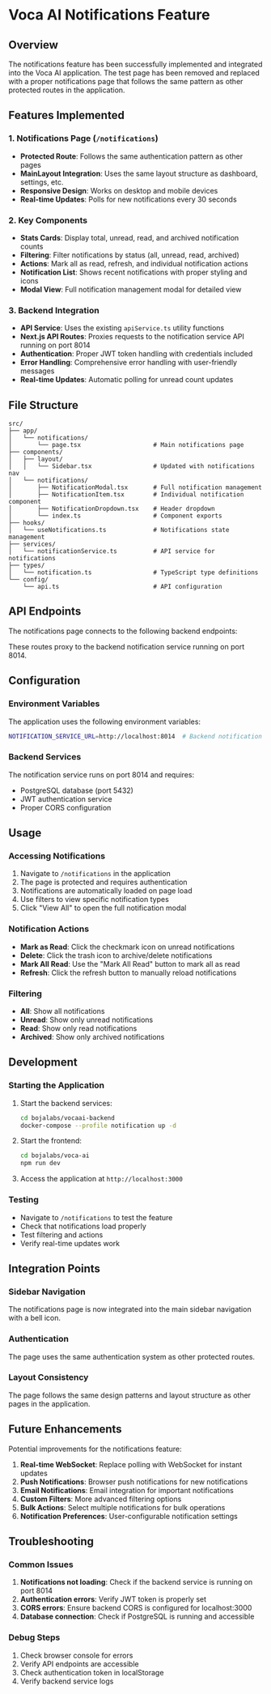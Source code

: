 # Voca AI Notifications Feature

## Overview

The notifications feature has been successfully implemented and integrated into the Voca AI application. The test page has been removed and replaced with a proper notifications page that follows the same pattern as other protected routes in the application.

## Features Implemented

### 1. Notifications Page (`/notifications`)
- **Protected Route**: Follows the same authentication pattern as other pages
- **MainLayout Integration**: Uses the same layout structure as dashboard, settings, etc.
- **Responsive Design**: Works on desktop and mobile devices
- **Real-time Updates**: Polls for new notifications every 30 seconds

### 2. Key Components
- **Stats Cards**: Display total, unread, read, and archived notification counts
- **Filtering**: Filter notifications by status (all, unread, read, archived)
- **Actions**: Mark all as read, refresh, and individual notification actions
- **Notification List**: Shows recent notifications with proper styling and icons
- **Modal View**: Full notification management modal for detailed view

### 3. Backend Integration
- **API Service**: Uses the existing `apiService.ts` utility functions
- **Next.js API Routes**: Proxies requests to the notification service API running on port 8014
- **Authentication**: Proper JWT token handling with credentials included
- **Error Handling**: Comprehensive error handling with user-friendly messages
- **Real-time Updates**: Automatic polling for unread count updates

## File Structure

```
src/
├── app/
│   └── notifications/
│       └── page.tsx                    # Main notifications page
├── components/
│   ├── layout/
│   │   └── Sidebar.tsx                 # Updated with notifications nav
│   └── notifications/
│       ├── NotificationModal.tsx       # Full notification management
│       ├── NotificationItem.tsx        # Individual notification component
│       ├── NotificationDropdown.tsx    # Header dropdown
│       └── index.ts                    # Component exports
├── hooks/
│   └── useNotifications.ts             # Notifications state management
├── services/
│   └── notificationService.ts          # API service for notifications
├── types/
│   └── notification.ts                 # TypeScript type definitions
└── config/
    └── api.ts                          # API configuration
```

## API Endpoints

The notifications page connects to the following backend endpoints:

These routes proxy to the backend notification service running on port 8014.

## Configuration

### Environment Variables
The application uses the following environment variables:

```bash
NOTIFICATION_SERVICE_URL=http://localhost:8014  # Backend notification service URL
```

### Backend Services
The notification service runs on port 8014 and requires:
- PostgreSQL database (port 5432)
- JWT authentication service
- Proper CORS configuration

## Usage

### Accessing Notifications
1. Navigate to `/notifications` in the application
2. The page is protected and requires authentication
3. Notifications are automatically loaded on page load
4. Use filters to view specific notification types
5. Click "View All" to open the full notification modal

### Notification Actions
- **Mark as Read**: Click the checkmark icon on unread notifications
- **Delete**: Click the trash icon to archive/delete notifications
- **Mark All Read**: Use the "Mark All Read" button to mark all as read
- **Refresh**: Click the refresh button to manually reload notifications

### Filtering
- **All**: Show all notifications
- **Unread**: Show only unread notifications
- **Read**: Show only read notifications
- **Archived**: Show only archived notifications

## Development

### Starting the Application
1. Start the backend services:
   ```bash
   cd bojalabs/vocaai-backend
   docker-compose --profile notification up -d
   ```

2. Start the frontend:
   ```bash
   cd bojalabs/voca-ai
   npm run dev
   ```

3. Access the application at `http://localhost:3000`

### Testing
- Navigate to `/notifications` to test the feature
- Check that notifications load properly
- Test filtering and actions
- Verify real-time updates work

## Integration Points

### Sidebar Navigation
The notifications page is now integrated into the main sidebar navigation with a bell icon.

### Authentication
The page uses the same authentication system as other protected routes.

### Layout Consistency
The page follows the same design patterns and layout structure as other pages in the application.

## Future Enhancements

Potential improvements for the notifications feature:

1. **Real-time WebSocket**: Replace polling with WebSocket for instant updates
2. **Push Notifications**: Browser push notifications for new notifications
3. **Email Notifications**: Email integration for important notifications
4. **Custom Filters**: More advanced filtering options
5. **Bulk Actions**: Select multiple notifications for bulk operations
6. **Notification Preferences**: User-configurable notification settings

## Troubleshooting

### Common Issues

1. **Notifications not loading**: Check if the backend service is running on port 8014
2. **Authentication errors**: Verify JWT token is properly set
3. **CORS errors**: Ensure backend CORS is configured for localhost:3000
4. **Database connection**: Check if PostgreSQL is running and accessible

### Debug Steps
1. Check browser console for errors
2. Verify API endpoints are accessible
3. Check authentication token in localStorage
4. Verify backend service logs
